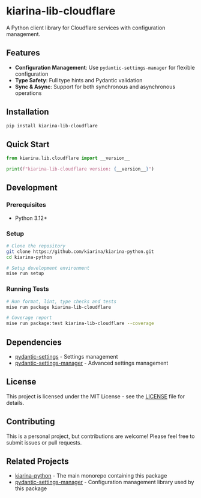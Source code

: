 # kiarina-lib-cloudflare

A Python client library for Cloudflare services with configuration management.

## Features

- **Configuration Management**: Use `pydantic-settings-manager` for flexible configuration
- **Type Safety**: Full type hints and Pydantic validation
- **Sync & Async**: Support for both synchronous and asynchronous operations

## Installation

```bash
pip install kiarina-lib-cloudflare
```

## Quick Start

```python
from kiarina.lib.cloudflare import __version__

print(f"kiarina-lib-cloudflare version: {__version__}")
```

## Development

### Prerequisites

- Python 3.12+

### Setup

```bash
# Clone the repository
git clone https://github.com/kiarina/kiarina-python.git
cd kiarina-python

# Setup development environment
mise run setup
```

### Running Tests

```bash
# Run format, lint, type checks and tests
mise run package kiarina-lib-cloudflare

# Coverage report
mise run package:test kiarina-lib-cloudflare --coverage
```

## Dependencies

- [pydantic-settings](https://docs.pydantic.dev/latest/concepts/pydantic_settings/) - Settings management
- [pydantic-settings-manager](https://github.com/kiarina/pydantic-settings-manager) - Advanced settings management

## License

This project is licensed under the MIT License - see the [LICENSE](../../LICENSE) file for details.

## Contributing

This is a personal project, but contributions are welcome! Please feel free to submit issues or pull requests.

## Related Projects

- [kiarina-python](https://github.com/kiarina/kiarina-python) - The main monorepo containing this package
- [pydantic-settings-manager](https://github.com/kiarina/pydantic-settings-manager) - Configuration management library used by this package
